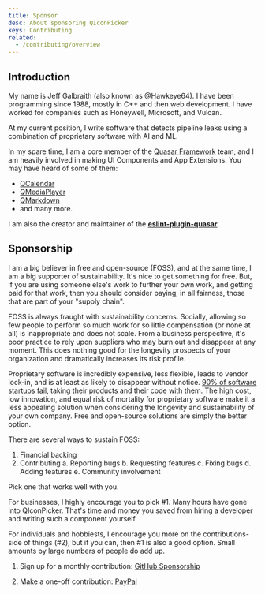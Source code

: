 ```yaml
---
title: Sponsor
desc: About sponsoring QIconPicker
keys: Contributing
related:
  - /contributing/overview
---
```


## Introduction

My name is Jeff Galbraith (also known as @Hawkeye64). I have been programming since 1988, mostly in C++ and then web development. I have worked for companies such as Honeywell, Microsoft, and Vulcan.

At my current position, I write software that detects pipeline leaks using a combination of proprietary software with AI and ML.

In my spare time, I am a core member of the [Quasar Framework](https://quasar.dev) team, and I am heavily involved in making UI Components and App Extensions. You may have heard of some of them:
- [QCalendar](https://github.com/quasarframework/quasar-ui-qcalendar)
- [QMediaPlayer](https://github.com/quasarframework/quasar-ui-qmediaplayer)
- [QMarkdown](https://github.com/quasarframework/quasar-ui-qmarkdown)
- and many more.

I am also the creator and maintainer of the [**eslint-plugin-quasar**](https://github.com/quasarframework/eslint-plugin-quasar).

## Sponsorship

I am a big believer in free and open-source (FOSS), and at the same time, I am a big supporter of sustainability. It's nice to get something for free. But, if you are using someone else's work to further your own work, and getting paid for that work, then you should consider paying, in all fairness, those that are part of your "supply chain".

FOSS is always fraught with sustainability concerns. Socially, allowing so few people to perform so much work for so little compensation (or none at all) is inappropriate and does not scale. From a business perspective, it's poor practice to rely upon suppliers who may burn out and disappear at any moment. This does nothing good for the longevity prospects of your organization and dramatically increases its risk profile.

Proprietary software is incredibly expensive, less flexible, leads to vendor lock-in, and is at least as likely to disappear without notice. [90% of software startups fail](https://s3.amazonaws.com/startupcompass-public/StartupGenomeReport2_Why_Startups_Fail_v2.pdf), taking their products and their code with them. The high cost, low innovation, and equal risk of mortality for proprietary software make it a less appealing solution when considering the longevity and sustainability of your own company. Free and open-source solutions are simply the better option.

There are several ways to sustain FOSS:
1. Financial backing
2. Contributing
    a. Reporting bugs
    b. Requesting features
    c. Fixing bugs
    d. Adding features
    e. Community involvement

Pick one that works well with you.

For businesses, I highly encourage you to pick #1. Many hours have gone into QIconPicker. That's time and money you saved from hiring a developer and writing such a component yourself.

For individuals and hobbiests, I encourage you more on the contributions-side of things (#2), but if you can, then #1 is also a good option. Small amounts by large numbers of people do add up.

1. Sign up for a monthly contribution: [GitHub Sponsorship](https://github.com/sponsors/hawkeye64)

2. Make a one-off contribution: [PayPal](https://paypal.me/hawkeye64)
